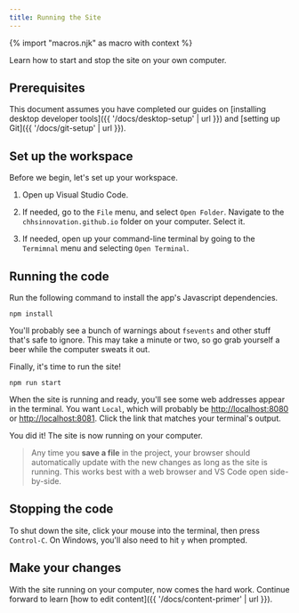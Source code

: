 ```yaml
---
title: Running the Site
---
```

{% import "macros.njk" as macro with context %}

Learn how to start and stop the site on your own computer.  

## Prerequisites

This document assumes you have completed our guides on [installing desktop developer tools]({{ '/docs/desktop-setup' | url }}) and [setting up Git]({{ '/docs/git-setup' | url }}).

## Set up the workspace

Before we begin, let's set up your workspace.

1. Open up Visual Studio Code.

2. If needed, go to the `File` menu, and select `Open Folder`. Navigate to the `chhsinnovation.github.io` folder on your computer. Select it. 

3. If needed, open up your command-line terminal by going to the `Termimnal` menu and selecting `Open Terminal`.

## Running the code

Run the following command to install the app's Javascript dependencies.

``` shell
npm install
```

You'll probably see a bunch of warnings about `fsevents` and other stuff that's safe to ignore. This may take a minute or two, so go grab yourself a beer while the computer sweats it out.

Finally, it's time to run the site!

``` shell
npm run start
```

When the site is running and ready, you'll see some web addresses appear in the terminal. You want `Local`, which will probably be [http://localhost:8080](http://localhost:8080) or [http://localhost:8081](http://localhost:8081). Click the link that matches your terminal's output.

You did it! The site is now running on your computer.

> Any time you **save a file** in the project, your browser should automatically update with the new changes as long as the site is running. This works best with a web browser and VS Code open side-by-side.

## Stopping the code

To shut down the site, click your mouse into the terminal, then press `Control-C`. On Windows, you'll also need to hit `y` when prompted.

## Make your changes

With the site running on your computer, now comes the hard work. Continue forward to learn [how to edit content]({{ '/docs/content-primer' | url }}).
